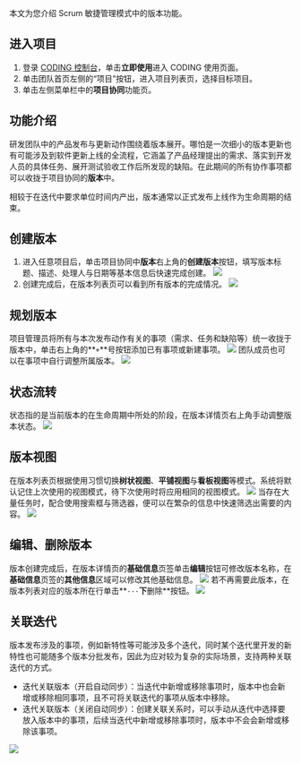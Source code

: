 本文为您介绍 Scrum 敏捷管理模式中的版本功能。

## 进入项目

1. 登录 [CODING 控制台](https://console.cloud.tencent.com/coding)，单击**立即使用**进入 CODING 使用页面。
2. 单击团队首页左侧的“项目”按钮，进入项目列表页，选择目标项目。
3. 单击左侧菜单栏中的**项目协同**功能页。 

## 功能介绍

研发团队中的产品发布与更新动作围绕着版本展开。哪怕是一次细小的版本更新也有可能涉及到软件更新上线的全流程，它涵盖了产品经理提出的需求、落实到开发人员的具体任务、展开测试验收工作后所发现的缺陷。在此期间的所有协作事项都可以收拢于项目协同的**版本**中。

相较于在迭代中要求单位时间内产出，版本通常以正式发布上线作为生命周期的结束。

## 创建版本[](#create)
1. 进入任意项目后，单击项目协同中**版本**右上角的**创建版本**按钮，填写版本标题、描述、处理人与日期等基本信息后快速完成创建。 
![](https://qcloudimg.tencent-cloud.cn/raw/f308e832ff56eedc636be959d6af9d23.png)
2. 创建完成后，在版本列表页可以看到所有版本的完成情况。
![](https://qcloudimg.tencent-cloud.cn/raw/87f749aae653d01d12c57ad03589081e.png)

## 规划版本[](#plan)
项目管理员将所有与本次发布动作有关的事项（需求、任务和缺陷等）统一收拢于版本中，单击右上角的**`+`**号按钮添加已有事项或新建事项。
![](https://qcloudimg.tencent-cloud.cn/raw/14a75e192aa5e95ce24a0dc3a112494a.png)
团队成员也可以在事项中自行调整所属版本。
![](https://qcloudimg.tencent-cloud.cn/raw/82c69cfe1efe68275e1a979f4c6e6228.png)

## 状态流转[](#start)
状态指的是当前版本的在生命周期中所处的阶段，在版本详情页右上角手动调整版本状态。
![](https://qcloudimg.tencent-cloud.cn/raw/04bb6ae42132cb219f92cb48693ad098.png)

## 版本视图[](#view)
在版本列表页根据使用习惯切换**树状视图**、**平铺视图**与**看板视图**等模式。系统将默认记住上次使用的视图模式，待下次使用时将应用相同的视图模式。
![](https://qcloudimg.tencent-cloud.cn/raw/f585652303738fffaf54476215acca3c.png)
当存在大量任务时，配合使用搜索框与筛选器，便可以在繁杂的信息中快速筛选出需要的内容。
![](https://qcloudimg.tencent-cloud.cn/raw/20fcbad7df13f484cf14bc5b5865c378.png)

## 编辑、删除版本[](#edit-delete)
版本创建完成后，在版本详情页的**基础信息**页签单击**编辑**按钮可修改版本名称，在**基础信息**页签的**其他信息**区域可以修改其他基础信息。
![](https://qcloudimg.tencent-cloud.cn/raw/008cfa2d88deee3dd12e3e3a791ec8da.png)
若不再需要此版本，在版本列表对应的版本所在行单击**`···`**下**删除**按钮。
![](https://qcloudimg.tencent-cloud.cn/raw/08c26d73a8dbc1b9d2b9c59dc6121348.png)

## 关联迭代[](#association)
版本发布涉及的事项，例如新特性等可能涉及多个迭代，同时某个迭代里开发的新特性也可能随多个版本分批发布，因此为应对较为复杂的实际场景，支持两种关联迭代的方式。
-   迭代关联版本（开启自动同步）：当迭代中新增或移除事项时，版本中也会新增或移除相同事项，且不可将关联迭代的事项从版本中移除。
-   迭代关联版本（关闭自动同步）：创建关联关系时，可以手动从迭代中选择要放入版本中的事项，后续当迭代中新增或移除事项时，版本中不会会新增或移除该事项。

![](https://qcloudimg.tencent-cloud.cn/raw/eab383709590244d03017707756ecfa7.png)
